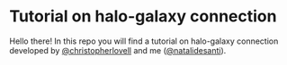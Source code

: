 # Tutorial on halo-galaxy connection

Hello there! In this repo you will find a tutorial on halo-galaxy connection developed by [@christopherlovell](https://www.christopherlovell.co.uk/) and me ([@natalidesanti](https://natalidesanti.github.io/)).